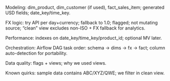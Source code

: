 Modeling: dim_product, dim_customer (if used), fact_sales_item; generated USD fields; date_key/time_key.

FX logic: try API per day+currency; fallback to 1.0; flagged; not mutating source; “clean” view excludes non-ISO + FX fallback for analytics.

Performance: indexes on date_key/time_key/product_id; optional MV later.

Orchestration: Airflow DAG task order: schema → dims → fx → fact; column auto-detection for portability.

Data quality: flags + views; why we used views.

Known quirks: sample data contains ABC/XYZ/QWE; we filter in clean view.
